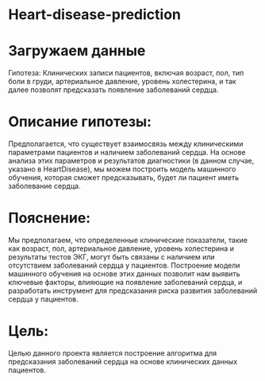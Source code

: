 # Heart-disease-prediction

# Загружаем данные
Гипотеза:
Клинических записи пациентов, включая возраст, пол, тип боли в груди, артериальное давление, уровень холестерина, и так далее позволят предсказать появление заболеваний сердца.

# Описание гипотезы:
Предполагается, что существует взаимосвязь между клиническими параметрами пациентов и наличием заболеваний сердца. На основе анализа этих параметров и результатов диагностики (в данном случае, указано в HeartDisease), мы можем построить модель машинного обучения, которая сможет предсказывать, будет ли пациент иметь заболевание сердца.

# Пояснение:
Мы предполагаем, что определенные клинические показатели, такие как возраст, пол, артериальное давление, уровень холестерина и результаты тестов ЭКГ, могут быть связаны с наличием или отсутствием заболеваний сердца у пациентов. Построение модели машинного обучения на основе этих данных позволит нам выявить ключевые факторы, влияющие на появление заболеваний сердца, и разработать инструмент для предсказания риска развития заболеваний сердца у пациентов.

# Цель:
Целью данного проекта является построение алгоритма для предсказания заболеваний сердца на основе клинических данных пациентов.
